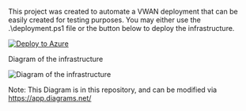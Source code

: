 This project was created to automate a VWAN deployment that can be easily created for testing purposes. You may either use the .\deployment.ps1 file or the button below to deploy the infrastructure.

[![Deploy to Azure](https://aka.ms/deploytoazurebutton)](https://portal.azure.com/#create/Microsoft.Template/uri/https%3A%2F%2Fraw.githubusercontent.com%2Fjimgodden%2FAzure_Networking_Labs%2Fmain%2FAzure_VirtualWAN_Sandbox%2Fsrc%2Fmain.json)


Diagram of the infrastructure

![Diagram of the infrastructure](diagram.drawio.png)

Note: This Diagram is in this repository, and can be modified via https://app.diagrams.net/


















